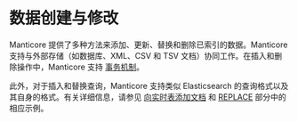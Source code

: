 # 数据创建与修改

Manticore 提供了多种方法来添加、更新、替换和删除已索引的数据。Manticore 支持与外部存储（如数据库、XML、CSV 和 TSV 文档）协同工作。在插入和删除操作中，Manticore 支持 [事务机制](../Data_creation_and_modification/Transactions.md)。

此外，对于插入和替换查询，Manticore 支持类似 Elasticsearch 的查询格式以及其自身的格式。有关详细信息，请参见 [向实时表添加文档](../Data_creation_and_modification/Adding_documents_to_a_table/Adding_documents_to_a_real-time_table.md) 和 [REPLACE](../Data_creation_and_modification/Updating_documents/REPLACE.md) 部分中的相应示例。

<!-- proofread -->